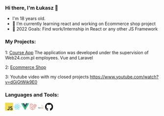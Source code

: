 ### Hi there, I'm Łukasz 👋 
- I'm 18 years old.
- 🌱 I’m currently learning react and working on Ecommerce shop project
- 🥅 2022 Goals: Find work/Internship in React or any other JS Framework

### My Projects:

1: <a href="https://github.com/gabenn/CourseApp">Course App</a>
The application was developed under the supervision of Web24.com.pl employees.
Vue and Laravel

2: <a href="https://github.com/gabenn/crwn-clothing">Ecommerce Shop</a>

3: Youtube video with my closed projects 
https://www.youtube.com/watch?v=dGjGtWjk9E0

### Languages and Tools:

<img align="left" alt="JavaScript" width="26px" src="https://raw.githubusercontent.com/github/explore/80688e429a7d4ef2fca1e82350fe8e3517d3494d/topics/javascript/javascript.png" />
<img align="left" alt="React" width="26px" src="https://raw.githubusercontent.com/github/explore/80688e429a7d4ef2fca1e82350fe8e3517d3494d/topics/react/react.png" />
<img align="left" alt="Vue" width="26px" src="https://raw.githubusercontent.com/github/explore/80688e429a7d4ef2fca1e82350fe8e3517d3494d/topics/vue/vue.png" />
<img align="left" alt="Laravel" width="26px" src="https://raw.githubusercontent.com/github/explore/80688e429a7d4ef2fca1e82350fe8e3517d3494d/topics/laravel/laravel.png" />
<img align="left" alt="MySQL" width="26px" src="https://raw.githubusercontent.com/github/explore/80688e429a7d4ef2fca1e82350fe8e3517d3494d/topics/mysql/mysql.png" />
<img align="left" alt="GitHub" width="26px" src="https://raw.githubusercontent.com/github/explore/78df643247d429f6cc873026c0622819ad797942/topics/github/github.png" />


